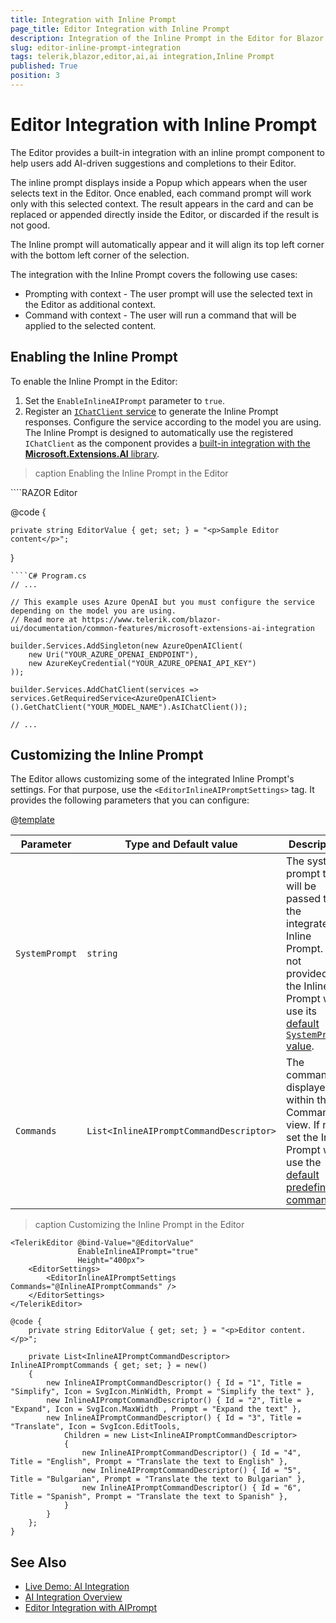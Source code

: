 ```yaml
---
title: Integration with Inline Prompt
page_title: Editor Integration with Inline Prompt
description: Integration of the Inline Prompt in the Editor for Blazor.
slug: editor-inline-prompt-integration
tags: telerik,blazor,editor,ai,ai integration,Inline Prompt
published: True
position: 3
---
```


# Editor Integration with Inline Prompt

The Editor provides a built-in integration with an inline prompt component to help users add AI-driven suggestions and completions to their Editor.

The inline prompt displays inside a Popup which appears when the user selects text in the Editor. Once enabled, each command prompt will work only with this selected context. The result appears in the card and can be replaced or appended directly inside the Editor, or discarded if the result is not good.

The Inline prompt will automatically appear and it will align its top left corner with the bottom left corner of the selection.

The integration with the Inline Prompt covers the following use cases:

* Prompting with context - The user prompt will use the selected text in the Editor as additional context.
* Command with context - The user will run a command that will be applied to the selected content.

## Enabling the Inline Prompt

To enable the Inline Prompt in the Editor:

1. Set the `EnableInlineAIPrompt` parameter to `true`.
1. Register an [`IChatClient` service](https://learn.microsoft.com/en-us/dotnet/api/microsoft.extensions.ai.ichatclient?view=net-9.0-pp) to generate the Inline Prompt responses. Configure the service according to the model you are using. The Inline Prompt is designed to automatically use the registered `IChatClient` as the component provides a [built-in integration with the **Microsoft.Extensions.AI** library](slug:common-features-microsoft-extensions-ai-integration).

>caption Enabling the Inline Prompt in the Editor

<div class="skip-repl"></div>
````RAZOR Editor
<TelerikEditor @bind-Value="@EditorValue"
               EnableInlineAIPrompt="true"
               Height="400px">
</TelerikEditor>

@code {

    private string EditorValue { get; set; } = "<p>Sample Editor content</p>";
}
````
````C# Program.cs
// ...

// This example uses Azure OpenAI but you must configure the service depending on the model you are using.
// Read more at https://www.telerik.com/blazor-ui/documentation/common-features/microsoft-extensions-ai-integration

builder.Services.AddSingleton(new AzureOpenAIClient(
    new Uri("YOUR_AZURE_OPENAI_ENDPOINT"),
    new AzureKeyCredential("YOUR_AZURE_OPENAI_API_KEY")
));

builder.Services.AddChatClient(services => services.GetRequiredService<AzureOpenAIClient>().GetChatClient("YOUR_MODEL_NAME").AsIChatClient());

// ...
````

## Customizing the Inline Prompt

The Editor allows customizing some of the integrated Inline Prompt's settings. For that purpose, use the `<EditorInlineAIPromptSettings>` tag. It provides the following parameters that you can configure:

@[template](/_contentTemplates/common/parameters-table-styles.md#table-layout)

| Parameter | Type and Default value | Description |
|-----------|------------------------|-------------|
| `SystemPrompt`  | `string` | The system prompt that will be passed to the integrated Inline Prompt. If not provided, the Inline Prompt will use its [default `SystemPrompt` value](slug:aiprompt-overview#aiprompt-parameters). |
| `Commands` | `List<InlineAIPromptCommandDescriptor>` | The commands displayed within the Commands view. If not set the Inline Prompt will use the [default predefined commands](slug:editor-ai-integration-overview#ai-integration-capabilities). |

>caption Customizing the Inline Prompt in the Editor

````RAZOR.skip-repl
<TelerikEditor @bind-Value="@EditorValue"
               EnableInlineAIPrompt="true"
               Height="400px">
    <EditorSettings>
        <EditorInlineAIPromptSettings Commands="@InlineAIPromptCommands" />
    </EditorSettings>
</TelerikEditor>

@code {
    private string EditorValue { get; set; } = "<p>Editor content.</p>";

    private List<InlineAIPromptCommandDescriptor> InlineAIPromptCommands { get; set; } = new()
    {
        new InlineAIPromptCommandDescriptor() { Id = "1", Title = "Simplify", Icon = SvgIcon.MinWidth, Prompt = "Simplify the text" },
        new InlineAIPromptCommandDescriptor() { Id = "2", Title = "Expand", Icon = SvgIcon.MaxWidth , Prompt = "Expand the text" },
        new InlineAIPromptCommandDescriptor() { Id = "3", Title = "Translate", Icon = SvgIcon.EditTools,
            Children = new List<InlineAIPromptCommandDescriptor>
            {
                new InlineAIPromptCommandDescriptor() { Id = "4", Title = "English", Prompt = "Translate the text to English" },
                new InlineAIPromptCommandDescriptor() { Id = "5", Title = "Bulgarian", Prompt = "Translate the text to Bulgarian" },
                new InlineAIPromptCommandDescriptor() { Id = "6", Title = "Spanish", Prompt = "Translate the text to Spanish" },
            }
        }
    };
}
````

## See Also

* [Live Demo: AI Integration](https://demos.telerik.com/blazor-ui/editor/ai-integration)
* [AI Integration Overview](slug:editor-ai-integration-overview)
* [Editor Integration with AIPrompt](slug:editor-aiprompt-integration)
